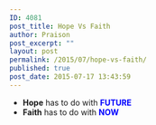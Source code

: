 ```yaml
---
ID: 4081
post_title: Hope Vs Faith
author: Praison
post_excerpt: ""
layout: post
permalink: /2015/07/hope-vs-faith/
published: true
post_date: 2015-07-17 13:43:59
---
```

<ul>
	<li><strong>Hope</strong> has to do with <strong><span style="color: #0000ff;">FUTURE</span></strong></li>
	<li><strong>Faith</strong> has to do with <span style="color: #0000ff;"><strong>NOW</strong></span></li>
</ul>